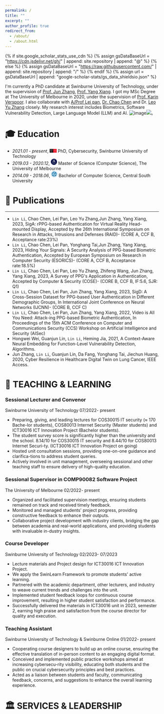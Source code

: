 ```yaml
---
permalink: /
title: ""
excerpt: ""
author_profile: true
redirect_from: 
  - /about/
  - /about.html
---
```


{% if site.google_scholar_stats_use_cdn %}
{% assign gsDataBaseUrl = "https://cdn.jsdelivr.net/gh/" | append: site.repository | append: "@" %}
{% else %}
{% assign gsDataBaseUrl = "https://raw.githubusercontent.com/" | append: site.repository | append: "/" %}
{% endif %}
{% assign url = gsDataBaseUrl | append: "google-scholar-stats/gs_data_shieldsio.json" %}

<span class='anchor' id='about-me'></span>

I'm currently a PhD candidate at Swinburne University of Technology, under the supervision of [Prof. Jun Zhang]([https://ailab.bytedance.com/](https://www.swinburne.edu.au/research/our-research/access-our-research/find-a-researcher-or-supervisor/researcher-profile/?id=junzhang)), [Prof. Yang Xiang](https://www.swinburne.edu.au/research/our-research/access-our-research/find-a-researcher-or-supervisor/researcher-profile/?id=yxiang). I got my MSc Degree at The University of Melbourne in 2020, under the supervision of [Prof. Karin Verspoor](https://www.rmit.edu.au/contact/staff-contacts/academic-staff/v/verspoor-professor-karin). I also collaborate with [A/Prof Lei pan](https://www.deakin.edu.au/about-deakin/people/lei-pan), [Dr. Chao Chen](https://www.rmit.edu.au/contact/staff-contacts/academic-staff/c/chen-dr-chao) and Dr. [Leo Yu Zhang](https://sites.google.com/site/leoyuzhang/) closely. My research interest includes Biometrics, Software Vulnerability Detection, Large Language Model (LLM) and AI.
![image](https://github.com/NasTul/Nastul.github.io/assets/9739509/d5790605-2096-4219-933d-600de9120f47)<a href='https://scholar.google.com/citations?user=fKIV3Y8AAAAJ'><img src="https://img.shields.io/endpoint?url={{ url | url_encode }}&logo=Google%20Scholar&labelColor=f6f6f6&color=9cf&style=flat&label=Citations"></a>。




<span class='anchor' id='-xl'></span>

# 🎓 Education
- *2021.01 - present*, <a href="https://www.swinburne.edu.au/"><img class="svg" src="/images/swin.png" width="23pt"></a> PhD, Cybersecurity, Swinburne University of Technology
- *2019.03 - 2020.12*, <a href="https://www.unimelb.edu.au/"><img class="svg" src="/images/mel.png" width="20pt"></a> Master of Science (Computer Science), The University of Melbourne
- *2014.09 - 2018.06*, <a href="https://www.csu.edu.cn//"><img class="svg" src="/images/csu.png" width="20pt"></a> Bachelor of Computer Science, Central South University
<span class='anchor' id='-lwzl'></span>

# 📝 Publications

---
-	`Lin Li`, Chao Chen, Lei Pan, Leo Yu Zhang,Jun Zhang, Yang Xiang, 2023, SigA: rPPG-based Authentication for Virtual Reality Head-mounted Display, Accepted by the 26th International Symposium on Research in Attacks, Intrusions and Defenses (RAID)- (CORE A, CCF B, Acceptance rate:23%)
-	`Lin Li`, Chao Chen, Lei Pan, Yonghang Tai,Jun Zhang, Yang Xiang, 2023, Hiding Your Signals: A Security Analysis of PPG-based Biometric Authentication, Accepted by European Symposium on Research in Computer Security (ESORICS)- (CORE A, CCF B, Acceptance rate:18.5%)
-	`Lin Li`, Chao Chen, Lei Pan, Leo Yu Zhang, Zhifeng Wang, Jun Zhang, Yang Xiang, 2023, A Survey of PPG's Application in Authentication, Accepted by Computer & Security (COSE)- (CORE B, CCF B, IF:5.6, SJR: Q1)
-	`Lin Li`, Chao Chen, Lei Pan, Jun Zhang, Yang Xiang, 2023, SigD: A Cross-Session Dataset for PPG-based User Authentication in Different Demographic Groups, In International Joint Conference on Neural Networks (IJCNN)- (CORE B, CCF C)
-	`Lin Li`, Chao Chen, Lei Pan, Jun Zhang, Yang Xiang, 2022, Video is All You Need: Attack-ing PPG-based Biometric Authentication, In Proceedings of the 15th ACM Conference on Computer and Communications Security (CCS) Workshop on Artificial Intelligence and Security (AISec)
-	Hongwei Wei, Guanjun Lin, `Lin Li`, Heming Jia, 2021, A Context-Aware Neural Embedding for Function-Level Vulnerability Detection, Algorithms.
-	Jun Zhang, `Lin Li`, Guanjun Lin, Da Fang, Yonghang Tai, Jiechun Huang, 2020, Cyber Resilience in Healthcare Digital Twin on Lung Cancer, IEEE Access. 


<span class='anchor' id='-ryjx'></span>

# 🏅 TEACHING & LEARNING 
<span class='anchor' id='-xshy'></span>
### Sessional Lecturer and Convenor
Swinburne University of Technology                                       07/2022- present
-	Preparing, giving, and leading lectures for COS30015 IT security (≈ 170 Bache-lor students), COS80013 Internet Security (Master students) and ICT30016 ICT Innovation Project (Bachelor students).
-	The student survey score is significantly higher than the university and the school. 8.14/10 for COS30015 IT security and 8.44/10 for COS80013 Internet Securi-ty. (ICT30016 ICT Innovation Project on going)
-	Hosted unit consultation sessions, providing one-on-one guidance and clarifica-tions to address student queries.
-	Actively involved in unit management, overseeing sessional and other teaching staff to ensure delivery of high-quality education.

### Sessional Supervisor in COMP90082 Software Project	
The University of Melbourne                                             02/2022- present
-	Organized and facilitated supervision meetings, ensuring students remained on track and received timely feedback.
-	Monitored and managed students' project progress, providing constructive feedback to enhance their outputs.
-	Collaborative project development with industry clients, bridging the gap between academia and real-world applications, and providing students with invaluable in-dustry insights.

### Course Developer
Swinburne University of Technology                                       02/2023- 07/2023
-	Lecture materials and Project design for ICT30016 ICT Innovation Project.
-	We apply the SwinLearn Framework to promote students' active learning.
-	Partnered with the academic department, other lecturers, and industry to weave current trends and challenges into the unit.
-	Implemented student feedback loops for continuous course improvement, resulting in higher student satisfaction and performance.
-	Successfully delivered the materials in ICT30016 unit in 2023, semester 2, earning high praise and satisfaction from the course director for quality and execution.

### Teaching Assistant	
Swinburne University of Technology & Swinburne Online                    01/2022- present
-	Cooperating course designers to build up an online course, ensuring the effective translation of in-person content to an engaging digital format.
-	Conceived and implemented public practice workshops aimed at increasing cybersecu-rity visibility, educating both students and the public on crucial cybersecurity principles and best practices.
-	Acted as a liaison between students and faculty, communicating feedback, concerns, and suggestions to enhance the overall learning experience.


# 🏛️ SERVICES & LEADERSHIP


<span class='anchor' id='-gzsx'></span>



